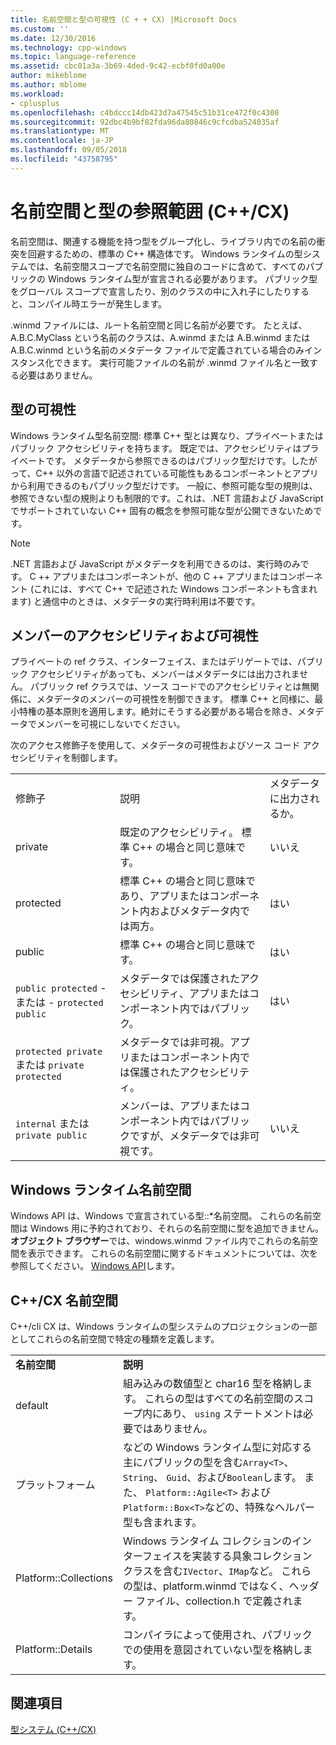 ```yaml
---
title: 名前空間と型の可視性 (C + + CX) |Microsoft Docs
ms.custom: ''
ms.date: 12/30/2016
ms.technology: cpp-windows
ms.topic: language-reference
ms.assetid: cbc01a3a-3b69-4ded-9c42-ecbf0fd0a00e
author: mikeblome
ms.author: mblome
ms.workload:
- cplusplus
ms.openlocfilehash: c4bdccc14db423d7a47545c51b31ce472f0c4308
ms.sourcegitcommit: 92dbc4b9bf82fda96da80846c9cfcdba524035af
ms.translationtype: MT
ms.contentlocale: ja-JP
ms.lasthandoff: 09/05/2018
ms.locfileid: "43758795"
---
```

# <a name="namespaces-and-type-visibility-ccx-"></a>名前空間と型の参照範囲 (C++/CX)
名前空間は、関連する機能を持つ型をグループ化し、ライブラリ内での名前の衝突を回避するための、標準の C++ 構造体です。 Windows ランタイムの型システムでは、名前空間スコープで名前空間に独自のコードに含めて、すべてのパブリックの Windows ランタイム型が宣言される必要があります。 パブリック型をグローバル スコープで宣言したり、別のクラスの中に入れ子にしたりすると、コンパイル時エラーが発生します。  
  
 .winmd ファイルには、ルート名前空間と同じ名前が必要です。 たとえば、A.B.C.MyClass という名前のクラスは、A.winmd または A.B.winmd または A.B.C.winmd という名前のメタデータ ファイルで定義されている場合のみインスタンス化できます。 実行可能ファイルの名前が .winmd ファイル名と一致する必要はありません。  
  
## <a name="type-visibility"></a>型の可視性  
 Windows ランタイム型名前空間: 標準 C++ 型とは異なり、プライベートまたはパブリック アクセシビリティを持ちます。 既定では、アクセシビリティはプライベートです。 メタデータから参照できるのはパブリック型だけです。したがって、C++ 以外の言語で記述されている可能性もあるコンポーネントとアプリから利用できるのもパブリック型だけです。 一般に、参照可能な型の規則は、参照できない型の規則よりも制限的です。これは、.NET 言語および JavaScript でサポートされていない C++ 固有の概念を参照可能な型が公開できないためです。  
  
> [!NOTE]
>  .NET 言語および JavaScript がメタデータを利用できるのは、実行時のみです。 C ++ アプリまたはコンポーネントが、他の C ++ アプリまたはコンポーネント (これには、すべて C++ で記述された Windows コンポーネントも含まれます) と通信中のときは、メタデータの実行時利用は不要です。  
  
## <a name="member-accessibility-and-visibility"></a>メンバーのアクセシビリティおよび可視性  
 プライベートの ref クラス、インターフェイス、またはデリゲートでは、パブリック アクセシビリティがあっても、メンバーはメタデータには出力されません。 パブリック ref クラスでは、ソース コードでのアクセシビリティとは無関係に、メタデータのメンバーの可視性を制御できます。 標準 C++ と同様に、最小特権の基本原則を適用します。絶対にそうする必要がある場合を除き、メタデータでメンバーを可視にしないでください。  
  
 次のアクセス修飾子を使用して、メタデータの可視性およびソース コード アクセシビリティを制御します。  
  
||||  
|-|-|-|  
|修飾子|説明|メタデータに出力されるか。|  
|private|既定のアクセシビリティ。 標準 C++ の場合と同じ意味です。|いいえ|  
|protected|標準 C++ の場合と同じ意味であり、アプリまたはコンポーネント内およびメタデータ内では両方。|はい|  
|public|標準 C++ の場合と同じ意味です。|はい|  
|`public protected` - または - `protected public`|メタデータでは保護されたアクセシビリティ、アプリまたはコンポーネント内ではパブリック。|はい|  
|`protected private` または `private protected`|メタデータでは非可視。アプリまたはコンポーネント内では保護されたアクセシビリティ。||  
|`internal` または `private public`|メンバーは、アプリまたはコンポーネント内ではパブリックですが、メタデータでは非可視です。|いいえ|  
  
## <a name="windows-runtime-namespaces"></a>Windows ランタイム名前空間  
 Windows API は、Windows で宣言されている型::\*名前空間。 これらの名前空間は Windows 用に予約されており、それらの名前空間に型を追加できません。 **オブジェクト ブラウザー**では、windows.winmd ファイル内でこれらの名前空間を表示できます。 これらの名前空間に関するドキュメントについては、次を参照してください。 [Windows API](https://msdn.microsoft.com/library/windows/apps/br211377)します。  
  
## <a name="ccx-namespaces"></a>C++/CX 名前空間  
 C++/cli CX は、Windows ランタイムの型システムのプロジェクションの一部としてこれらの名前空間で特定の種類を定義します。  
  
|||  
|-|-|  
|**名前空間**|**説明**|  
|default|組み込みの数値型と char16 型を格納します。 これらの型はすべての名前空間のスコープ内にあり、 `using` ステートメントは必要ではありません。|  
|プラットフォーム|などの Windows ランタイム型に対応する主にパブリックの型を含む`Array<T>`、 `String`、 `Guid`、および`Boolean`します。 また、 `Platform::Agile<T>` および `Platform::Box<T>`などの、特殊なヘルパー型も含まれます。|  
|Platform::Collections|Windows ランタイム コレクションのインターフェイスを実装する具象コレクション クラスを含む`IVector`、`IMap`など。 これらの型は、platform.winmd ではなく、ヘッダー ファイル、collection.h で定義されます。|  
|Platform::Details|コンパイラによって使用され、パブリックでの使用を意図されていない型を格納します。|  
  
## <a name="see-also"></a>関連項目  
 [型システム (C++/CX)](../cppcx/type-system-c-cx.md)